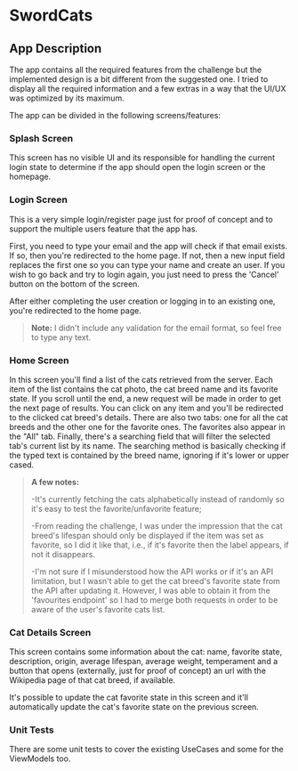 # SwordCats

## App Description
The app contains all the required features from the challenge but the implemented design is a bit different from the suggested one.
I tried to display all the required information and a few extras in a way that the UI/UX was optimized by its maximum.

The app can be divided in the following screens/features:

### Splash Screen
This screen has no visible UI and its responsible for handling the current login state to determine if the app should open the login screen or the homepage.

### Login Screen
This is a very simple login/register page just for proof of concept and to support the multiple users feature that the app has.

First, you need to type your email and the app will check if that email exists. If so, then you're redirected to the home page. If not, then a new input field replaces the first one so you can type your name and create an user. If you wish to go back and try to login again, you just need to press the 'Cancel' button on the bottom of the screen.

After either completing the user creation or logging in to an existing one, you're redirected to the home page.

> **Note:** I didn't include any validation for the email format, so feel free to type any text.

### Home Screen
In this screen you'll find a list of the cats retrieved from the server. Each item of the list contains the cat photo, the cat breed name and its favorite state. If you scroll until the end, a new request will be made in order to get the next page of results. You can click on any item and you'll be redirected to the clicked cat breed's details.
There are also two tabs: one for all the cat breeds and the other one for the favorite ones. The favorites also appear in the "All" tab. Finally, there's a searching field that will filter the selected tab's current list by its name. The searching method is basically checking if the typed text is contained by the breed name, ignoring if it's lower or upper cased.

> **A few notes:**
> 
> -It's currently fetching the cats alphabetically instead of randomly so it's easy to test the favorite/unfavorite feature;
> 
> -From reading the challenge, I was under the impression that the cat breed's lifespan should only be displayed if the item was set as favorite, so I did it like that, i.e., if it's favorite then the label appears, if not it disappears.
> 
> -I'm not sure if I misunderstood how the API works or if it's an API limitation, but I wasn't able to get the cat breed's favorite state from the API after updating it. However, I was able to obtain it from the 'favourites endpoint' so I had to merge both requests in order to be aware of the user's favorite cats list.

### Cat Details Screen
This screen contains some information about the cat: name, favorite state, description, origin, average lifespan, average weight, temperament and a button that opens (externally, just for proof of concept) an url with the Wikipedia page of that cat breed, if available.

It's possible to update the cat favorite state in this screen and it'll automatically update the cat's favorite state on the previous screen.

### Unit Tests
There are some unit tests to cover the existing UseCases and some for the ViewModels too.
